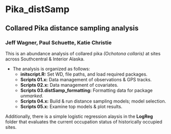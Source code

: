# Pika_distSamp
## Collared Pika distance sampling analysis
### Jeff Wagner, Paul Schuette, Katie Christie

This is an abundance analysis of collared pika *(Ochotona collaris)* at sites across Southcentral & Interior Alaska. 

* The analysis is organized as follows:
  +  **initscript.R:** Set WD, file paths, and load required packages.
  +  **Scripts 01.x:** Data management of observations & GPS tracks.
  +  **Scripts 02.x:** Data management of covariates.
  +  **Scripts 03.distSamp_formatting:** Formatting data for package *unmarked*.
  +  **Scripts 04.x:** Build & run distance sampling models; model selection.
  +  **Scripts 05.x:** Examine top models & plot results.

Additionally, there is a simple logistic regression alaysis in the __LogReg__ folder that evaluates the current occupation status of historically occupied sites.
